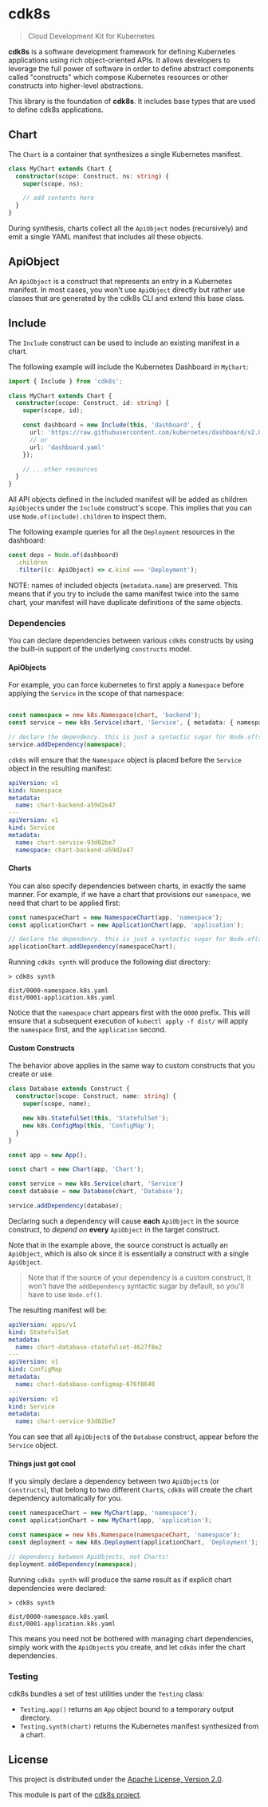 # cdk8s

> Cloud Development Kit for Kubernetes

**cdk8s** is a software development framework for defining Kubernetes
applications using rich object-oriented APIs. It allows developers to leverage
the full power of software in order to define abstract components called
"constructs" which compose Kubernetes resources or other constructs into
higher-level abstractions.

This library is the foundation of **cdk8s**. It includes base types that are
used to define cdk8s applications.

## Chart

The `Chart` is a container that synthesizes a single Kubernetes manifest.

```ts
class MyChart extends Chart {
  constructor(scope: Construct, ns: string) {
    super(scope, ns);

    // add contents here
  }
}
```

During synthesis, charts collect all the `ApiObject` nodes (recursively) and
emit a single YAML manifest that includes all these objects.

## ApiObject

An `ApiObject` is a construct that represents an entry in a Kubernetes manifest.
In most cases, you won't use `ApiObject` directly but rather use classes that
are generated by the cdk8s CLI and extend this base class.


## Include

The `Include` construct can be used to include an existing manifest in a chart.

The following example will include the Kubernetes Dashboard in `MyChart`:

```ts
import { Include } from 'cdk8s';

class MyChart extends Chart {
  constructor(scope: Construct, id: string) {
    super(scope, id);

    const dashboard = new Include(this, 'dashboard', {
      url: 'https://raw.githubusercontent.com/kubernetes/dashboard/v2.0.0/aio/deploy/recommended.yaml',
      // or
      url: 'dashboard.yaml'
    });

    // ...other resources
  }
}
```

All API objects defined in the included manifest will be added as children
`ApiObject`s under the `Include` construct's scope. This implies that you can
use `Node.of(include).children` to inspect them.

The following example queries for all the `Deployment` resources in the
dashboard:

```ts
const deps = Node.of(dashboard)
  .children
  .filter((c: ApiObject) => c.kind === 'Deployment');
```

NOTE: names of included objects (`metadata.name`) are preserved. This means that
if you try to include the same manifest twice into the same chart, your manifest
will have duplicate definitions of the same objects.

### Dependencies

You can declare dependencies between various `cdk8s` constructs by using the built-in support of the underlying `constructs` model.

#### ApiObjects

For example, you can force kubernetes to first apply a `Namespace` before applying the `Service` in the scope of that namespace:

```typescript

const namespace = new k8s.Namespace(chart, 'backend');
const service = new k8s.Service(chart, 'Service', { metadata: { namespace: namespace.name }});

// declare the dependency. this is just a syntactic sugar for Node.of(service).addDependency(namespace)
service.addDependency(namespace);
```

`cdk8s` will ensure that the `Namespace` object is placed before the `Service` object in the resulting manifest:

```yaml
apiVersion: v1
kind: Namespace
metadata:
  name: chart-backend-a59d2e47
---
apiVersion: v1
kind: Service
metadata:
  name: chart-service-93d02be7
  namespace: chart-backend-a59d2e47
```

#### Charts

You can also specify dependencies between charts, in exactly the same manner. For example, if we have a chart that provisions our `namespace`, we need that chart to be applied first:

```typescript
const namespaceChart = new NamespaceChart(app, 'namespace');
const applicationChart = new ApplicationChart(app, 'application');

// declare the dependency. this is just a syntactic sugar for Node.of(applicationChart).addDependency(namespaceChart)
applicationChart.addDependency(namespaceChart);
```

Running `cdk8s synth` will produce the following dist directory:

```console
> cdk8s synth

dist/0000-namespace.k8s.yaml
dist/0001-application.k8s.yaml
```

Notice that the `namespace` chart appears first with the `0000` prefix. This will ensure that a subsequent execution of `kubectl apply -f dist/` will apply the `namespace` first, and the `application` second.

#### Custom Constructs

The behavior above applies in the same way to custom constructs that you create or use.

```typescript
class Database extends Construct {
  constructor(scope: Construct, name: string) {
    super(scope, name);

    new k8s.StatefulSet(this, 'StatefulSet');
    new k8s.ConfigMap(this, 'ConfigMap');
  }
}

const app = new App();

const chart = new Chart(app, 'Chart');

const service = new k8s.Service(chart, 'Service')
const database = new Database(chart, 'Database');

service.addDependency(database);
```

Declaring such a dependency will cause **each** `ApiObject` in the source construct, to *depend on* **every** `ApiObject` in the target construct.

Note that in the example above, the source construct is actually an `ApiObject`, which is also ok since it is essentially a construct with a single `ApiObject`.

> Note that if the source of your dependency is a custom construct, it won't have the `addDependency` syntactic sugar by default, so you'll have to use `Node.of()`.

The resulting manifest will be:

```yaml
apiVersion: apps/v1
kind: StatefulSet
metadata:
  name: chart-database-statefulset-4627f8e2
---
apiVersion: v1
kind: ConfigMap
metadata:
  name: chart-database-configmap-676f8640
---
apiVersion: v1
kind: Service
metadata:
  name: chart-service-93d02be7
```

You can see that all `ApiObject`s of the `Database` construct, appear before the `Service` object.

#### Things just got cool

If you simply declare a dependency between two `ApiObject`s (or `Constructs`), that belong to two different `Chart`s, `cdk8s` will create the chart dependency automatically for you.

```typescript
const namespaceChart = new MyChart(app, 'namespace');
const applicationChart = new MyChart(app, 'application');

const namespace = new k8s.Namespace(namespaceChart, 'namespace');
const deployment = new k8s.Deployment(applicationChart, 'Deployment');

// dependency between ApiObjects, not Charts!
deployment.addDependency(namespace);
```

Running `cdk8s synth` will produce the same result as if explicit chart dependencies were declared:

```console
> cdk8s synth

dist/0000-namespace.k8s.yaml
dist/0001-application.k8s.yaml
```

This means you need not be bothered with managing chart dependencies, simply work with the `ApiObject`s you create, and let `cdk8s` infer the chart dependencies.

### Testing

cdk8s bundles a set of test utilities under the `Testing` class:

* `Testing.app()` returns an `App` object bound to a temporary output directory.
* `Testing.synth(chart)` returns the Kubernetes manifest synthesized from a
  chart.


## License

This project is distributed under the [Apache License, Version 2.0](./LICENSE).

This module is part of the [cdk8s project](https://github.com/awslabs/cdk8s).
